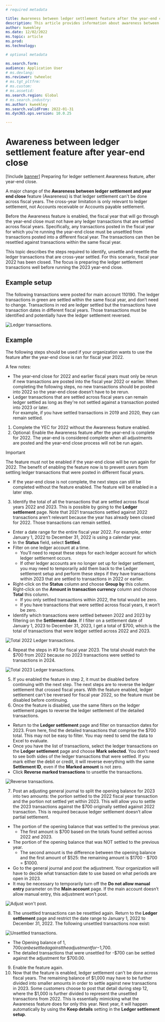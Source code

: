 ```yaml
---
# required metadata

title: Awareness between ledger settlement feature after the year-end close
description: This article provides information about awareness between ledger settlements feature after the General ledger year-end close.
author: kweekley
ms.date: 12/02/2022
ms.topic: article
ms.prod: 
ms.technology: 

# optional metadata

ms.search.form:  
audience: Application User
# ms.devlang: 
ms.reviewer: twheeloc
# ms.tgt_pltfrm: 
# ms.custom:
# ms.assetid:
ms.search.region: Global
# ms.search.industry: 
ms.author: kweekley
ms.search.validFrom: 2022-01-31
ms.dyn365.ops.version: 10.0.25

---
```

# Awareness between ledger settlement feature after year-end close

[!include [banner](../includes/banner.md)]
Preparing for ledger settlement Awareness feature, after year-end close.

A major change of the **Awareness between ledger settlement and year end close** feature (Awareness) is that ledger settlement can't be done across fiscal years. 
The cross-year limitation is only relevant to ledger settlement, not Accounts receivable or Accounts payable settlement. 

Before the Awareness feature is enabled, the fiscal year that will go through the year-end close must not have any ledger transactions that are settled across fiscal 
years. Specifically, any transactions posted in the fiscal year for which you're running the year-end close must be unsettled from transactions posted into a different fiscal year. The transactions can then be resettled against transactions within the same fiscal year. 

This topic describes the steps required to identify, unsettle and resettle the ledger transactions that are cross-year settled. For this scenario, fiscal year 2022 has been closed. The focus is preparing the ledger settlement transactions well before running the 2023 year-end close. 

## Example setup

The following transactions were posted for main account 110190. The ledger transactions in green are settled within the same fiscal year, and don’t need to change. 
Transactions in red are ledger settled but the transactions have transaction dates in different fiscal years. Those transactions must be identified and potentially have
the ledger settlement reversed.  

![Ledger transactions.](./media/afterYEC1.png)

## Example 

The following steps should be used if your organization wants to use the feature after the year-end close is ran for fiscal year 2022. 

A few notes:
 - The year-end close for 2022 and earlier fiscal years must only be rerun if new transactions are posted into the fiscal year 2022 or earlier. When completing the 
following steps, no new transactions should be posted into 2022 so the year-end close doesn’t have to be rerun.
 - Ledger transactions that are settled across fiscal years can remain ledger settled as long as they're not settled against a transaction posted into 2023 or later.  
For example, if you have settled transactions in 2019 and 2020, they can remain settled.

1.	Complete the YEC for 2022 without the Awareness feature enabled. 
2.	Optional: Enable the Awareness feature after the year-end is complete for 2022. The year-end is considered complete when all adjustments are posted and the year-end
close process will not be run again. 

> [!IMPORTANT] 
> The feature must not be enabled if the year-end close will be run again for 2022. The benefit of enabling the feature now is to prevent users from settling ledger  transactions that were posted in different fiscal years.
 
-   If the year-end close is not complete, the next steps can still be completed without the feature enabled. The feature will be enabled in a later step.

3.	Identify the total of all the transactions that are settled across fiscal years 2022 and 2023. This is possible by going to the **Ledger settlement** page. Note that 2021 transactions settled against 2022 transactions aren’t relevant because the year has already been closed for 2022. Those transactions can remain settled.
-   Enter a date range for the entire fiscal year 2022. For example, enter January 1, 2022 to December 31, 2022 is using a calendar year.
-   In the **Status** field, select **Settled**. 
-   Filter on one ledger account at a time. 
    -   You'll need to repeat these steps for each ledger account for which ledger settlement occurs. 
    -   If other ledger accounts are no longer set up for ledger settlement, you may need to temporarily add them back to the Ledger settlement setup and perform these 
steps if they have transactions within 2023 that are settled to transactions in 2022 or earlier.
-   Right-click on the **Status** column and choose **Group by** this column. Right-click on the **Amount in transaction currency** column and choose **Total** this column. 
    -   If you only settled transactions within 2022, the total would be zero.  
    -   If you have transactions that were settled across fiscal years, it won’t be zero. 
-   Identify which transactions were settled between 2022 and 2023 by filtering on the **Settlement date**. If I filter on a settlement date of January 1, 2023 to December 31, 2023, I get a total of $700, which is the total of transactions that were ledger settled across 2022 and 2023.  

![Total 2022 Ledger transactions.](./media/afterYEC2.png)
 
4.	Repeat the steps in #3 for fiscal year 2023. The total should match the $700 from 2022 because no 2023 transactions were settled to transactions in 2024.

![Total 2023 Ledger transactions.](./media/afterYEC3.png)

 
5.	If you enabled the feature in step 2, it must be disabled before continuing with the next step. The next steps are to reverse the ledger settlement that crossed 
fiscal years. With the feature enabled, ledger settlement can't be reversed for fiscal year 2022, so the feature must be disabled before continuing.
6.	Once the feature is disabled, use the same filters on the ledger settlement pages to reverse the ledger settlement of the detailed transactions.  
-   Return to the **Ledger settlement** page and filter on transaction dates for 2023. From here, find the detailed transactions that comprise the $700 total. This may not be easy to filter. You may need to send the data to Excel to evaluate.  
-   Once you have the list of transactions, select the ledger transactions on the **Ledger settlement** page and choose **Mark selected**. You don't need to see both sides of the ledger transactions that were settled. If you mark either the debit or credit, it will reverse everything with the same **Settlement ID**, even if the **Marked amount** is not zero.
-   Click **Reverse marked transactions** to unsettle the transactions. 
 
![Reverse transactions.](./media/afterYEC4.png)

7.	Post an adjusting general journal to split the opening balance for 2023 into two amounts: the portion settled to the 2022 fiscal year transaction and the 
portion not settled yet within 2023. This will allow you to settle the 2023 transactions against the $700 originally settled against 2022 transaction. This is required
because ledger settlement doesn’t allow partial settlement. 
-   The portion of the opening balance that was settled to the previous year.
    -   The first amount is $700 based on the totals found settled across 2022 and 2023.
-   The portion of the opening balance that was NOT settled to the previous year. 
    -   The second amount is the difference between the opening balance and the first amount of $525: the remaining amount is $1700 - $700 = $1000.  
-   Go to the general journal and post the adjustment. Your organization will have to decide what transaction date to use based on what periods are open in 2023. 
-   It may be necessary to temporarily turn off the **Do not allow manual entry** parameter on the **Main account** page. If the main account doesn’t allow manual entry, this adjustment won’t post.
 
![Adjust won't post.](./media/afterYEC5.png)

8.	The unsettled transactions can be resettled again. Return to the **Ledger settlement** page and restrict the date range to January 1, 2022 to December 31, 2022. The following unsettled transactions now exist:
 
![Unsettled transactions.](./media/afterYEC6.png)
 
-   The Opening balance of $1,700 can be settled against the adjustment for -$1,700. 
-   The detailed transactions that were unsettled for -$700 can be settled against the adjustment for $700.00.  
9.	Enable the feature again. 
10.	Now that the feature is enabled, ledger settlement can't be done across fiscal years. The remaining balance of $1,000 may have to be further divided into smaller 
amounts in order to settle against new transactions in 2023. Some customers choose to post that detail during step 12, where the $1,000 is further divided to represent
the unsettled transactions from 2022. This is essentially mimicking what the Awareness feature does for only this year. Next year, it will happen automatically by 
using the **Keep details** setting in the **Ledger settlement setup**. 



